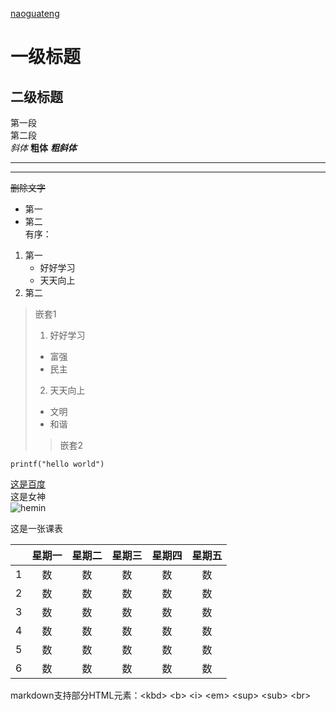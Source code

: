 [naoguateng](https://github.com/naoguateng)
# 一级标题
## 二级标题
第一段  
第二段  
*斜体*    **粗体**    ***粗斜体***
********
--------
~~删除文字~~  
[^这是脚注]:好好学习，天天向上。  
无序：  
* 第一
* 第二  
有序：  
1. 第一
    * 好好学习
    * 天天向上
2. 第二  
> 嵌套1  
>1. 好好学习  
>* 富强  
>* 民主
>2. 天天向上
>* 文明
>* 和谐  
>> 嵌套2

    printf("hello world")  
[这是百度](https://www.baidu.com/)    
这是女神  
![hemin](https://timgsa.baidu.com/timg?image&quality=80&size=b9999_10000&sec=1574489214653&di=398f816f312a0f2a68a66cde17d492fe&imgtype=0&src=http%3A%2F%2Fb-ssl.duitang.com%2Fuploads%2Fitem%2F201802%2F27%2F20180227224145_fxyVG.jpeg "pretty Hermione Granger")

这是一张课表  

|       | 星期一 | 星期二| 星期三 | 星期四 | 星期五 |
| :---:| :----: | :----: | :----: | :----: | :----: |
|   1   |   数  |   数  |  数   |  数   |  数   |
|   2   |   数  |   数  |  数   |  数   |  数   |
|   3   |   数  |   数  |  数   |  数   |  数   |
|   4   |   数  |   数  |  数   |  数   |  数   |
|   5   |   数  |   数  |  数   |  数   |  数   |
|   6   |   数  |   数  |  数   |  数   |  数   |

markdown支持部分HTML元素：\<kbd> \<b> \<i> \<em> \<sup> \<sub> \<br>
